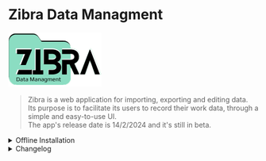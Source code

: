 # Zibra Data Managment

![Logo](hospital/assets/imgs/logo.png "San Juan Mountains")


> Zibra is a web application for importing, exporting and editing data.<br>
>Its purpose is to facilitate its users to record their work data, through a simple and easy-to-use UI.<br>
>The app's release date is 14/2/2024 and it's still in beta.

<details close>
<summary>Offline Installation</summary>
<br>

1. [Download and install XAMPP](https://www.apachefriends.org/download.html)

2. Run Apache and MySQL from XAMPP Control Panel

3. [Go to http://localhost/phpmyadmin from your browser](http://localhost/phpmyadmin/)
 
4. Go to "User Accounts" and add a new user

    * Add User Account 
        * Username: your_username.
        * Host Name: localhost.
        * Password: your_password.
        * At "Global privileges" select "Check All".

5. Go to "Databases"

    * Select a name for your database.
        * *Current app name "hospital_db"*

    * Select "Create".

6. Create new table

    * Select a name for your table.
        * *Current app name "hospital_data"*

    * Select how many columns you need.
        * *Current app columns "10"*

7. Add the names and the types you will need for your entities.

    * *Current app entities:*

        * *id int(11) with A_I checked*
        * *department varchar(35)*
        * *speciality varchar(35)*
        * *phone varchar(10)*
        * *hardware varchar(35)*
        * *model varchar(35)*
        * *import_date date*
        * *note text*
        * *current_state varchar(35) Default as defined: Ανοιχτή*
        * *export_date date*

8. Your database is ready!

9. Go to your Drive:\xampp\httdocs\ and drop the app folder there

    * *Current app path: C:\xampp\htdocs\hospital*

10. Go to http://localhost/your_app_name from your browser

    * *Current app url: http://localhost/hospital/*

11. Enjoy!

</details>

<details close>
<summary>Changelog</summary>
<br>
14/2/2024 | Beta 1.0 | Changes: "Release Date"
</details>
